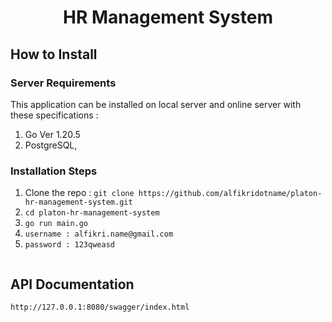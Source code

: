
<h1 align="center">HR Management System</h1>

## How to Install

### Server Requirements

This application can be installed on local server and online server with these specifications :

1. Go Ver 1.20.5
2. PostgreSQL,

### Installation Steps

1. Clone the repo : `git clone https://github.com/alfikridotname/platon-hr-management-system.git`
2. `cd platon-hr-management-system`
3. `go run main.go`
4. `username : alfikri.name@gmail.com`
5. `password : 123qweasd`
    ```

## API Documentation
`http://127.0.0.1:8080/swagger/index.html`
